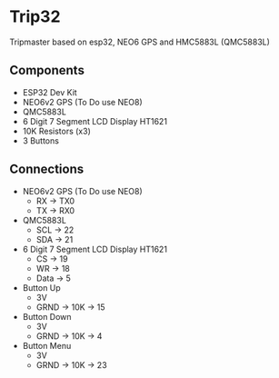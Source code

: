# Trip32
Tripmaster based on esp32, NEO6 GPS and HMC5883L (QMC5883L)

## Components
- ESP32 Dev Kit
- NEO6v2 GPS (To Do use NEO8)
- QMC5883L
- 6 Digit 7 Segment LCD Display HT1621
- 10K Resistors (x3)
- 3 Buttons


## Connections
- NEO6v2 GPS (To Do use NEO8)
  - RX -> TX0
  - TX -> RX0
- QMC5883L
  - SCL -> 22
  - SDA -> 21
- 6 Digit 7 Segment LCD Display HT1621
  - CS -> 19
  - WR -> 18
  - Data -> 5
- Button Up
  - 3V
  - GRND -> 10K -> 15
- Button Down
  - 3V
  - GRND -> 10K -> 4
- Button Menu
  - 3V
  - GRND -> 10K -> 23
